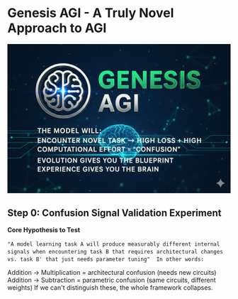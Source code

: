 # Genesis AGI - A Truly Novel Approach to AGI

![Manifesto](GenesisAGI_image.png)

## Step 0: Confusion Signal Validation Experiment

**Core Hypothesis to Test**

`"A model learning task A will produce measurably different internal signals when encountering task B that requires architectural changes vs. task B' that just needs parameter tuning" 
In other words:`

Addition → Multiplication = architectural confusion (needs new circuits)
Addition → Subtraction = parametric confusion (same circuits, different weights)
If we can't distinguish these, the whole framework collapses.